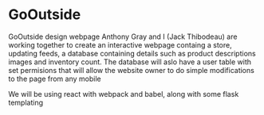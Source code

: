 # GoOutside
GoOutside design webpage
Anthony Gray and I (Jack Thibodeau) are working together to create an interactive webpage containg 
a store, updating feeds, a database containing details such as product descriptions images and inventory count.
The database will aslo have a user table with set permisions that will allow the website owner to do simple modifications to the page from any mobile

We will be using react with webpack and babel, along with some flask templating 
